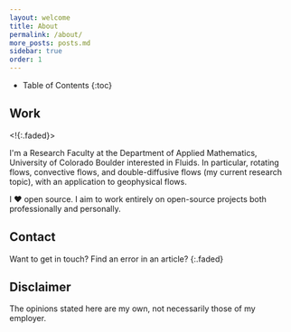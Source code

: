 ```yaml
---
layout: welcome
title: About
permalink: /about/
more_posts: posts.md
sidebar: true
order: 1
---
```


- Table of Contents
{:toc}

## Work

<!Learning is my biggest motivator.>
<!{:.faded}>

I'm a Research Faculty at the Department of Applied Mathematics, University of Colorado Boulder interested in Fluids. In particular, rotating flows, convective flows, and double-diffusive flows (my current research topic), with an application to geophysical flows. 

I ❤️ open source. I aim to work entirely on open-source projects both
professionally and personally.


## Contact

Want to get in touch? Find an error in an article?
{:.faded}


## Disclaimer

The opinions stated here are my own, not necessarily those of my employer.
